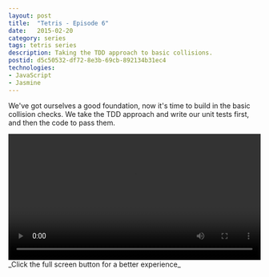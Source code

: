 ```yaml
---
layout: post
title:  "Tetris - Episode 6"
date:   2015-02-20
category: series
tags: tetris series
description: Taking the TDD approach to basic collisions.
postid: d5c50532-df72-8e3b-69cb-892134b31ec4
technologies:
- JavaScript
- Jasmine
---
```


We've got ourselves a good foundation, now it's time to build in the basic collision checks. We take the TDD approach and write our unit tests first, and then the code to pass them.

<video style="width:100%;" controls>
	<source src="http://videos.quarrantine.com:8000?name=tetris6.mp4" type="video/mp4">
</video>
_Click the full screen button for a better experience_
